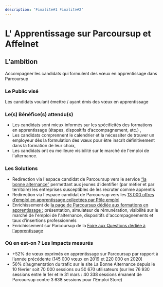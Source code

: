 ```yaml
---
description: 'Finalité#1 Finalité#2'
---
```


# L' Apprentissage sur Parcoursup et Affelnet

## **L'ambition**

Accompagner les candidats qui formulent des vœux en apprentissage dans Parcoursup

### Le Public visé

Les candidats voulant émettre / ayant émis des vœux en apprentissage

### Le\(s\) Bénéfice\(s\) attendu\(s\)

* Les candidats sont mieux informés sur les spécificités des formations en apprentissage \(étapes, dispositifs d’accompagnement, etc.\) , 
* Les candidats comprennent le calendrier et la nécessiter de trouver un employeur dès la formulation des vœux pour être inscrit définitivement dans la formation de leur choix,  
* Les candidats ont eu meilleure visibilité sur le marché de l'emploi de l'alternance.

### Les Solutions

* Redirection via l'espace candidat de Parcoursup vers le service [“la bonne alternance”](https://labonnealternance.pole-emploi.fr/) permettant aux jeunes d’identifier \(par métier et par territoire\) les entreprises susceptibles de les recruter comme apprentis  
* Redirection via l'espace candidat de Parcoursup vers les [13 000 offres d’emploi en apprentissage collectées par Pôle emploi](https://candidat.pole-emploi.fr/offres/recherche?natureOffre=E2&offresPartenaires=true&range=0-9&rayon=10&tri=0)  
* Enrichissement de [la page de Parcoursup dédiée aux formations en apprentissage :](https://www.parcoursup.fr/index.php?desc=formations_apprentissage) présentation, simulateur de rémunération, visibilité sur le marché de l'emploi de l'alternance, dispositifs d'accompagnements et taux d'insertions professionnels 
* Enrichissement sur Parcoursup de la [Foire aux Questions dédiée à l'apprentissage ](https://www.parcoursup.fr/index.php?desc=questions#RUB-QT_APR)

### Où en est-on ? Les Impacts mesurés

* +52% de vœux exprimés en apprentissage sur Parcoursup par rapport à l’année précédente \(145 000 vœux en 2019 et 220 000 en 2020\) 
* 50% d’augmentation du trafic sur le site La Bonne Alternance depuis le 10 février soit 70 000 sessions ou 50 670 utilisateurs \(sur les 76 930 sessions entre le 1er et le 31 mars : 40 338 sessions émanent de Parcoursup contre 3 638 sessions pour l'Emploi Store\)

